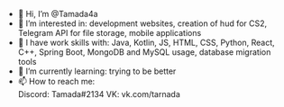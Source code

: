 - 👋 Hi, I’m @Tamada4a
- 👀 I’m interested in: development websites, creation of hud for CS2, Telegram API for file storage, mobile applications
- 🤖 I have work skills with: Java, Kotlin, JS, HTML, CSS, Python, React, C++, Spring Boot, MongoDB and MySQL usage, database migration tools
- 🌱 I’m currently learning: trying to be better
- 📫 How to reach me:  
    Discord: Tamada#2134 
    VK: vk.com/tarnada

<!---
Tamada4a/Tamada4a is a ✨ special ✨ repository because its `README.md` (this file) appears on your GitHub profile.
You can click the Preview link to take a look at your changes.
--->
